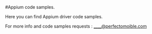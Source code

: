 #Appium code samples.

Here you can find Appium driver code samples. 

For more info and code samples requests : ____@perfectomoible.com
